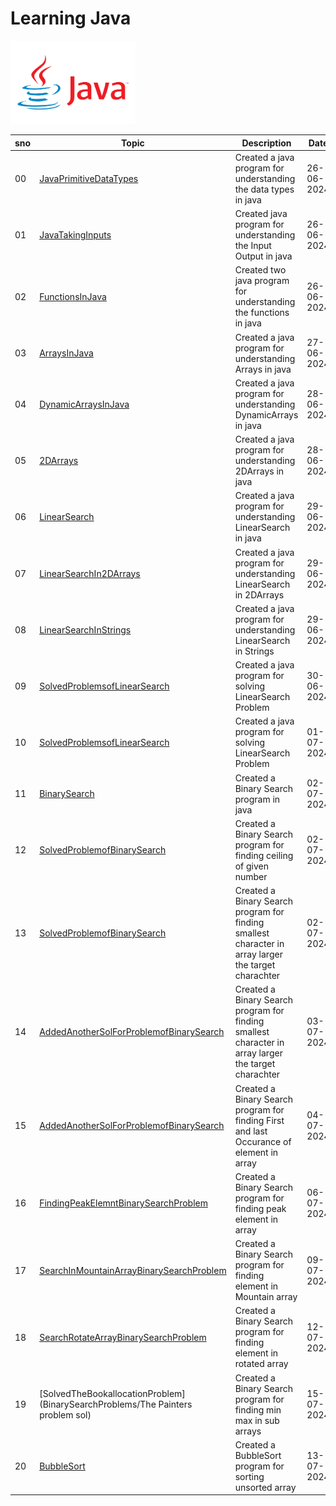 # Learning Java 
<img src = 'https://github.com/SimabBits/Learning-Java/blob/main/Javapng.png' width ='200px' alt = Java Image>

|sno|Topic|Description|Date|
|-|-|-|-|
|00|[JavaPrimitiveDataTypes](JavaPrimitiveDataTypes)|Created a java program for understanding the data types in java|26-06-2024|
|01|[JavaTakingInputs](javaTakingInputs)|Created java program for understanding the Input Output in java|26-06-2024|
|02|[FunctionsInJava](FunctionsInJava)|Created two java program for understanding the functions in java|26-06-2024|
|03|[ArraysInJava](ArraysInJava)|Created a java program for understanding Arrays in java|27-06-2024|
|04|[DynamicArraysInJava](DynamicArraysInJava)|Created a java program for understanding DynamicArrays in java|28-06-2024|
|05|[2DArrays](2DArrays)|Created a java program for understanding 2DArrays in java|28-06-2024|
|06|[LinearSearch](LinearSearch)|Created a java program for understanding LinearSearch in java|29-06-2024|
|07|[LinearSearchIn2DArrays](LinearSearchIn2dArrays)|Created a java program for understanding LinearSearch in 2DArrays|29-06-2024|
|08|[LinearSearchInStrings](LinearSearchIn_Strings)|Created a java program for understanding LinearSearch in Strings|29-06-2024|
|09|[SolvedProblemsofLinearSearch](LeetCodeProblems)|Created a java program for solving LinearSearch Problem|30-06-2024|
|10|[SolvedProblemsofLinearSearch](LeetCodeProblems)|Created a java program for solving LinearSearch Problem|01-07-2024|
|11|[BinarySearch](BinarySearch)|Created a Binary Search program in java|02-07-2024|
|12|[SolvedProblemofBinarySearch](BinarySearchProblems/FindCeiling)|Created a Binary Search program for finding ceiling of given number|02-07-2024|
|13|[SolvedProblemofBinarySearch](BinarySearchProblems/FindSmallestAlphabet)|Created a Binary Search program for finding smallest character in array larger the target charachter|02-07-2024|
|14|[AddedAnotherSolForProblemofBinarySearch](BinarySearchProblems/FindSmallestAlphaSol2)|Created a Binary Search program for finding smallest character in array larger the target charachter|03-07-2024|
|15|[AddedAnotherSolForProblemofBinarySearch](BinarySearchProblems/FindFirstAndLastOccurance)|Created a Binary Search program for finding First and last Occurance of element in array |04-07-2024|
|16|[FindingPeakElemntBinarySearchProblem](BinarySearchProblems/FindingPeakElement)|Created a Binary Search program for finding peak element in array |06-07-2024|
|17|[SearchInMountainArrayBinarySearchProblem](BinarySearchProblems/FindingPeakElement)|Created a Binary Search program for finding element in Mountain array |09-07-2024|
|18|[SearchRotateArrayBinarySearchProblem](BinarySearchProblems/SearchInRotatedArray)|Created a Binary Search program for finding element in rotated array |12-07-2024|
|19|[SolvedTheBookallocationProblem](BinarySearchProblems/The Painters problem sol)|Created a Binary Search program for finding min max in sub arrays |15-07-2024|
|20|[BubbleSort](BubbleSort)|Created a BubbleSort program for sorting unsorted array |13-07-2024|